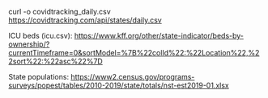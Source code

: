 curl -o covidtracking_daily.csv https://covidtracking.com/api/states/daily.csv

ICU beds (icu.csv): https://www.kff.org/other/state-indicator/beds-by-ownership/?currentTimeframe=0&sortModel=%7B%22colId%22:%22Location%22,%22sort%22:%22asc%22%7D

State populations:
https://www2.census.gov/programs-surveys/popest/tables/2010-2019/state/totals/nst-est2019-01.xlsx

